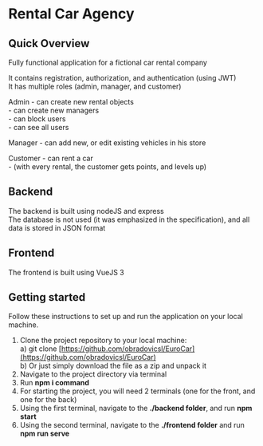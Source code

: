 # Rental Car Agency

## Quick Overview
Fully functional application for a fictional car rental company

It contains registration, authorization, and authentication (using JWT) <br/>
It has multiple roles (admin, manager, and customer) <br/>

Admin - can create new rental objects <br/>
      - can create new managers <br/>
      - can block users <br/>
      - can see all users <br/>

Manager - can add new, or edit existing vehicles in his store 

Customer - can rent a car <br/>
         - (with every rental, the customer gets points, and levels up)

## Backend

The backend is built using nodeJS and express <br/>
The database is not used (it was emphasized in the specification), and all data is stored in JSON format

## Frontend

The frontend is built using VueJS 3

## Getting started

Follow these instructions to set up and run the application on your local machine.

1. Clone the project repository to your local machine:  
 a) git clone [https://github.com/obradovicsl/EuroCar](https://github.com/obradovicsl/EuroCar)  
 b) Or just simply download the file as a zip and unpack it  
3. Navigate to the project directory via terminal
4. Run **npm i command**
5. For starting the project, you will need 2 terminals (one for the front, and one for the back)
6. Using the first terminal, navigate to the **./backend folder**, and run **npm start**
7. Using the second terminal, navigate to the **./frontend folder** and run **npm run serve**
